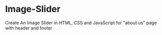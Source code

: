 # Image-Slider

Create An Image Slider in HTML, CSS and JavaScript for "about us" page with header and footer
